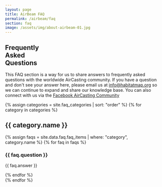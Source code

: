 ```yaml
---
layout: page
title: AirBeam FAQ
permalink: /airbeam/faq
section: faq
image: /assets/img/about-airbeam-01.jpg
---
```


<section class="panel panel--faq-intro u--bg-green">
  <div class="split--50 split--padding-right">
    <h1 class="heading heading--large">
      Frequently
      <br />
      Asked
      <br />
      Questions
    </h1>
  </div>

  <div class="split--50">
    <p class="heading heading--small">
      This FAQ section is a way for us to share answers to frequently asked questions with the worldwide AirCasting community. If you have a question and don't see your answer here, please email us at <a href="mailto:info@habitatmap.org">info@habitatmap.org</a> so we can continue to expand and share our knowledge base. You can also connect with us via the <a href="https://www.facebook.com/groups/667717482567030">Facebook AirCasting Community</a>
    </p>
  </div>
</section>

<section class="panel faq">
  {% assign categories = site.faq_categories | sort: "order" %}
  {% for category in categories %}
    <div class="faq__category js--faq-section">
      <h2 class="heading heading--uppercase faq__category-name js--faq-heading">{{ category.name }}</h2>
      {% assign faqs = site.data.faq.faq_items | where: "category", category.name %}
      {% for faq in faqs %}
        <h3 class="heading heading--small faq__question">{{ faq.question }}</h3>
        <p class="p--body">
          {{ faq.answer }}
        </p>
      {% endfor %}
    </div>
  {% endfor %}
</section>

<script defer type="text/javascript" src="/assets/js/faq.js"></script>

<!-- Add structured data for FAQ -->
<script type="application/ld+json">
{
  "@context": "https://schema.org",
  "@type": "FAQPage",
  "mainEntity": [
    {% assign all_faqs = site.data.faq.faq_items %}
    {% for faq in all_faqs %}
    {
      "@type": "Question",
      "name": "{{ faq.question | strip_html }}",
      "acceptedAnswer": {
        "@type": "Answer",
        "text": "{{ faq.answer | strip_html }}"
      }
    }{% unless forloop.last %},{% endunless %}
    {% endfor %}
  ]
}
</script>
